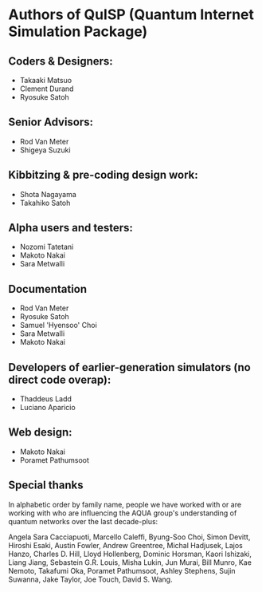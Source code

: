 # Authors of QuISP (Quantum Internet Simulation Package)

## Coders & Designers:

* Takaaki Matsuo
* Clement Durand
* Ryosuke Satoh

## Senior Advisors:

* Rod Van Meter
* Shigeya Suzuki

## Kibbitzing & pre-coding design work:

* Shota Nagayama
* Takahiko Satoh

## Alpha users and testers:

* Nozomi Tatetani
* Makoto Nakai
* Sara Metwalli

## Documentation

* Rod Van Meter
* Ryosuke Satoh
* Samuel 'Hyensoo' Choi
* Sara Metwalli
* Makoto Nakai


## Developers of earlier-generation simulators (no direct code overap):

* Thaddeus Ladd
* Luciano Aparicio

## Web design:

* Makoto Nakai
* Poramet Pathumsoot

## Special thanks

In alphabetic order by family name, people we have worked with or are
working with who are influencing the AQUA group's understanding of
quantum networks over the last decade-plus:

Angela Sara Cacciapuoti, Marcello Caleffi, Byung-Soo Choi, Simon
Devitt, Hiroshi Esaki, Austin Fowler, Andrew Greentree, Michal
Hadjusek, Lajos Hanzo, Charles D. Hill, Lloyd Hollenberg, Dominic
Horsman, Kaori Ishizaki, Liang Jiang, Sebastein G.R. Louis, Misha
Lukin, Jun Murai, Bill Munro, Kae Nemoto, Takafumi Oka, Poramet
Pathumsoot, Ashley Stephens, Sujin Suwanna, Jake Taylor, Joe Touch,
David S. Wang.
